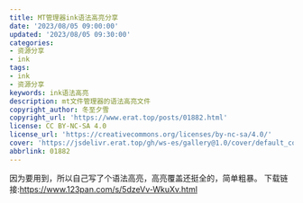 ```yaml
---
title: MT管理器ink语法高亮分享
date: '2023/08/05 09:00:00'
updated: '2023/08/05 09:30:00'
categories: 
- 资源分享
- ink
tags:
- ink
- 资源分享
keywords: ink语法高亮
description: mt文件管理器的语法高亮文件
copyright_author: 冬至夕雪
copyright_url: 'https://www.erat.top/posts/01882.html'
license: CC BY-NC-SA 4.0
license_url: 'https://creativecommons.org/licenses/by-nc-sa/4.0/'
cover: 'https://jsdelivr.erat.top/gh/ws-es/gallery@1.0/cover/default_cover_121.webp/cover/default_cover_24.webp'
abbrlink: 01882
---
```


因为要用到，所以自己写了个语法高亮，高亮覆盖还挺全的，简单粗暴。
下载链接:https://www.123pan.com/s/5dzeVv-WkuXv.html